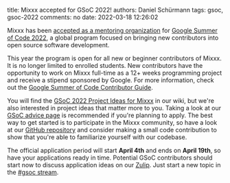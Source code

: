 title: Mixxx accepted for GSoC 2022!
authors: Daniel Schürmann
tags: gsoc, gsoc-2022
comments: no
date: 2022-03-18 12:26:02

Mixxx has been [accepted as a mentoring organization](https://summerofcode.withgoogle.com/programs/2022/organizations/mixxx) for [Google Summer of Code 2022](https://summerofcode.withgoogle.com/), a global program focused on bringing new contributors into open source software development.

This year the program is open for all new or beginner contributors of Mixxx. It is no longer limited to enrolled students. New contributors have the opportunity to work on Mixxx full-time as a 12+ weeks programming project and receive a stipend sponsored by Google. For more information, check out the [Google Summer of Code Contributor Guide](https://google.github.io/gsocguides/student/).

You will find the [GSoC 2022 Project Ideas for Mixxx](https://github.com/mixxxdj/mixxx/wiki/gsoc-2022-ideas) in our wiki, but we're also interested in project ideas that matter more to you. Taking a look at our [GSoC advice page](https://github.com/mixxxdj/mixxx/wiki/gsocadvice) is recommended if you're planning to apply. The best way to get started is to participate in the Mixxx community, so have a look at our [GitHub repository](https://github.com/mixxxdj/mixxx) and consider making a small code contribution to show that you're able to familiarize yourself with our codebase.

The official application period will start **April 4th** and ends on **April 19th**, so have your applications ready in time. Potential GSoC contributors should start now to discuss application ideas on our [Zulip](https://mixxx.zulipchat.com/). Just start a new topic in the [#gsoc stream](https://mixxx.zulipchat.com/#narrow/stream/109215-gsoc).

